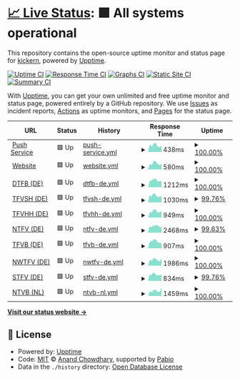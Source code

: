 # [📈 Live Status](https://status.kickern.app): <!--live status--> **🟩 All systems operational**

This repository contains the open-source uptime monitor and status page for [kickern](https://status.kickern.app), powered by [Upptime](https://github.com/upptime/upptime).

[![Uptime CI](https://github.com/kickern/status/workflows/Uptime%20CI/badge.svg)](https://github.com/kickern/status/actions?query=workflow%3A%22Uptime+CI%22)
[![Response Time CI](https://github.com/kickern/status/workflows/Response%20Time%20CI/badge.svg)](https://github.com/kickern/status/actions?query=workflow%3A%22Response+Time+CI%22)
[![Graphs CI](https://github.com/kickern/status/workflows/Graphs%20CI/badge.svg)](https://github.com/kickern/status/actions?query=workflow%3A%22Graphs+CI%22)
[![Static Site CI](https://github.com/kickern/status/workflows/Static%20Site%20CI/badge.svg)](https://github.com/kickern/status/actions?query=workflow%3A%22Static+Site+CI%22)
[![Summary CI](https://github.com/kickern/status/workflows/Summary%20CI/badge.svg)](https://github.com/kickern/status/actions?query=workflow%3A%22Summary+CI%22)

With [Upptime](https://upptime.js.org), you can get your own unlimited and free uptime monitor and status page, powered entirely by a GitHub repository. We use [Issues](https://github.com/kickern/status/issues) as incident reports, [Actions](https://github.com/kickern/status/actions) as uptime monitors, and [Pages](https://status.kickern.app) for the status page.

<!--start: status pages-->
<!-- This summary is generated by Upptime (https://github.com/upptime/upptime) -->
<!-- Do not edit this manually, your changes will be overwritten -->
<!-- prettier-ignore -->
| URL | Status | History | Response Time | Uptime |
| --- | ------ | ------- | ------------- | ------ |
| <img alt="" src="https://icons.duckduckgo.com/ip3/push.kickern.online.ico" height="13"> [Push Service](https://push.kickern.online/health) | 🟩 Up | [push-service.yml](https://github.com/kickern/status/commits/HEAD/history/push-service.yml) | <details><summary><img alt="Response time graph" src="./graphs/push-service/response-time-week.png" height="20"> 438ms</summary><br><a href="https://status.kickern.app/history/push-service"><img alt="Response time 470" src="https://img.shields.io/endpoint?url=https%3A%2F%2Fraw.githubusercontent.com%2Fkickern%2Fstatus%2FHEAD%2Fapi%2Fpush-service%2Fresponse-time.json"></a><br><a href="https://status.kickern.app/history/push-service"><img alt="24-hour response time 390" src="https://img.shields.io/endpoint?url=https%3A%2F%2Fraw.githubusercontent.com%2Fkickern%2Fstatus%2FHEAD%2Fapi%2Fpush-service%2Fresponse-time-day.json"></a><br><a href="https://status.kickern.app/history/push-service"><img alt="7-day response time 438" src="https://img.shields.io/endpoint?url=https%3A%2F%2Fraw.githubusercontent.com%2Fkickern%2Fstatus%2FHEAD%2Fapi%2Fpush-service%2Fresponse-time-week.json"></a><br><a href="https://status.kickern.app/history/push-service"><img alt="30-day response time 470" src="https://img.shields.io/endpoint?url=https%3A%2F%2Fraw.githubusercontent.com%2Fkickern%2Fstatus%2FHEAD%2Fapi%2Fpush-service%2Fresponse-time-month.json"></a><br><a href="https://status.kickern.app/history/push-service"><img alt="1-year response time 470" src="https://img.shields.io/endpoint?url=https%3A%2F%2Fraw.githubusercontent.com%2Fkickern%2Fstatus%2FHEAD%2Fapi%2Fpush-service%2Fresponse-time-year.json"></a></details> | <details><summary><a href="https://status.kickern.app/history/push-service">100.00%</a></summary><a href="https://status.kickern.app/history/push-service"><img alt="All-time uptime 100.00%" src="https://img.shields.io/endpoint?url=https%3A%2F%2Fraw.githubusercontent.com%2Fkickern%2Fstatus%2FHEAD%2Fapi%2Fpush-service%2Fuptime.json"></a><br><a href="https://status.kickern.app/history/push-service"><img alt="24-hour uptime 100.00%" src="https://img.shields.io/endpoint?url=https%3A%2F%2Fraw.githubusercontent.com%2Fkickern%2Fstatus%2FHEAD%2Fapi%2Fpush-service%2Fuptime-day.json"></a><br><a href="https://status.kickern.app/history/push-service"><img alt="7-day uptime 100.00%" src="https://img.shields.io/endpoint?url=https%3A%2F%2Fraw.githubusercontent.com%2Fkickern%2Fstatus%2FHEAD%2Fapi%2Fpush-service%2Fuptime-week.json"></a><br><a href="https://status.kickern.app/history/push-service"><img alt="30-day uptime 100.00%" src="https://img.shields.io/endpoint?url=https%3A%2F%2Fraw.githubusercontent.com%2Fkickern%2Fstatus%2FHEAD%2Fapi%2Fpush-service%2Fuptime-month.json"></a><br><a href="https://status.kickern.app/history/push-service"><img alt="1-year uptime 100.00%" src="https://img.shields.io/endpoint?url=https%3A%2F%2Fraw.githubusercontent.com%2Fkickern%2Fstatus%2FHEAD%2Fapi%2Fpush-service%2Fuptime-year.json"></a></details>
| <img alt="" src="https://icons.duckduckgo.com/ip3/kickern.app.ico" height="13"> [Website](https://kickern.app) | 🟩 Up | [website.yml](https://github.com/kickern/status/commits/HEAD/history/website.yml) | <details><summary><img alt="Response time graph" src="./graphs/website/response-time-week.png" height="20"> 580ms</summary><br><a href="https://status.kickern.app/history/website"><img alt="Response time 606" src="https://img.shields.io/endpoint?url=https%3A%2F%2Fraw.githubusercontent.com%2Fkickern%2Fstatus%2FHEAD%2Fapi%2Fwebsite%2Fresponse-time.json"></a><br><a href="https://status.kickern.app/history/website"><img alt="24-hour response time 510" src="https://img.shields.io/endpoint?url=https%3A%2F%2Fraw.githubusercontent.com%2Fkickern%2Fstatus%2FHEAD%2Fapi%2Fwebsite%2Fresponse-time-day.json"></a><br><a href="https://status.kickern.app/history/website"><img alt="7-day response time 580" src="https://img.shields.io/endpoint?url=https%3A%2F%2Fraw.githubusercontent.com%2Fkickern%2Fstatus%2FHEAD%2Fapi%2Fwebsite%2Fresponse-time-week.json"></a><br><a href="https://status.kickern.app/history/website"><img alt="30-day response time 599" src="https://img.shields.io/endpoint?url=https%3A%2F%2Fraw.githubusercontent.com%2Fkickern%2Fstatus%2FHEAD%2Fapi%2Fwebsite%2Fresponse-time-month.json"></a><br><a href="https://status.kickern.app/history/website"><img alt="1-year response time 606" src="https://img.shields.io/endpoint?url=https%3A%2F%2Fraw.githubusercontent.com%2Fkickern%2Fstatus%2FHEAD%2Fapi%2Fwebsite%2Fresponse-time-year.json"></a></details> | <details><summary><a href="https://status.kickern.app/history/website">100.00%</a></summary><a href="https://status.kickern.app/history/website"><img alt="All-time uptime 100.00%" src="https://img.shields.io/endpoint?url=https%3A%2F%2Fraw.githubusercontent.com%2Fkickern%2Fstatus%2FHEAD%2Fapi%2Fwebsite%2Fuptime.json"></a><br><a href="https://status.kickern.app/history/website"><img alt="24-hour uptime 100.00%" src="https://img.shields.io/endpoint?url=https%3A%2F%2Fraw.githubusercontent.com%2Fkickern%2Fstatus%2FHEAD%2Fapi%2Fwebsite%2Fuptime-day.json"></a><br><a href="https://status.kickern.app/history/website"><img alt="7-day uptime 100.00%" src="https://img.shields.io/endpoint?url=https%3A%2F%2Fraw.githubusercontent.com%2Fkickern%2Fstatus%2FHEAD%2Fapi%2Fwebsite%2Fuptime-week.json"></a><br><a href="https://status.kickern.app/history/website"><img alt="30-day uptime 100.00%" src="https://img.shields.io/endpoint?url=https%3A%2F%2Fraw.githubusercontent.com%2Fkickern%2Fstatus%2FHEAD%2Fapi%2Fwebsite%2Fuptime-month.json"></a><br><a href="https://status.kickern.app/history/website"><img alt="1-year uptime 100.00%" src="https://img.shields.io/endpoint?url=https%3A%2F%2Fraw.githubusercontent.com%2Fkickern%2Fstatus%2FHEAD%2Fapi%2Fwebsite%2Fuptime-year.json"></a></details>
| <img alt="" src="https://icons.duckduckgo.com/ip3/dtfb.de.ico" height="13"> [DTFB (DE)](https://dtfb.de) | 🟩 Up | [dtfb-de.yml](https://github.com/kickern/status/commits/HEAD/history/dtfb-de.yml) | <details><summary><img alt="Response time graph" src="./graphs/dtfb-de/response-time-week.png" height="20"> 1212ms</summary><br><a href="https://status.kickern.app/history/dtfb-de"><img alt="Response time 1203" src="https://img.shields.io/endpoint?url=https%3A%2F%2Fraw.githubusercontent.com%2Fkickern%2Fstatus%2FHEAD%2Fapi%2Fdtfb-de%2Fresponse-time.json"></a><br><a href="https://status.kickern.app/history/dtfb-de"><img alt="24-hour response time 1087" src="https://img.shields.io/endpoint?url=https%3A%2F%2Fraw.githubusercontent.com%2Fkickern%2Fstatus%2FHEAD%2Fapi%2Fdtfb-de%2Fresponse-time-day.json"></a><br><a href="https://status.kickern.app/history/dtfb-de"><img alt="7-day response time 1212" src="https://img.shields.io/endpoint?url=https%3A%2F%2Fraw.githubusercontent.com%2Fkickern%2Fstatus%2FHEAD%2Fapi%2Fdtfb-de%2Fresponse-time-week.json"></a><br><a href="https://status.kickern.app/history/dtfb-de"><img alt="30-day response time 1189" src="https://img.shields.io/endpoint?url=https%3A%2F%2Fraw.githubusercontent.com%2Fkickern%2Fstatus%2FHEAD%2Fapi%2Fdtfb-de%2Fresponse-time-month.json"></a><br><a href="https://status.kickern.app/history/dtfb-de"><img alt="1-year response time 1203" src="https://img.shields.io/endpoint?url=https%3A%2F%2Fraw.githubusercontent.com%2Fkickern%2Fstatus%2FHEAD%2Fapi%2Fdtfb-de%2Fresponse-time-year.json"></a></details> | <details><summary><a href="https://status.kickern.app/history/dtfb-de">100.00%</a></summary><a href="https://status.kickern.app/history/dtfb-de"><img alt="All-time uptime 100.00%" src="https://img.shields.io/endpoint?url=https%3A%2F%2Fraw.githubusercontent.com%2Fkickern%2Fstatus%2FHEAD%2Fapi%2Fdtfb-de%2Fuptime.json"></a><br><a href="https://status.kickern.app/history/dtfb-de"><img alt="24-hour uptime 100.00%" src="https://img.shields.io/endpoint?url=https%3A%2F%2Fraw.githubusercontent.com%2Fkickern%2Fstatus%2FHEAD%2Fapi%2Fdtfb-de%2Fuptime-day.json"></a><br><a href="https://status.kickern.app/history/dtfb-de"><img alt="7-day uptime 100.00%" src="https://img.shields.io/endpoint?url=https%3A%2F%2Fraw.githubusercontent.com%2Fkickern%2Fstatus%2FHEAD%2Fapi%2Fdtfb-de%2Fuptime-week.json"></a><br><a href="https://status.kickern.app/history/dtfb-de"><img alt="30-day uptime 100.00%" src="https://img.shields.io/endpoint?url=https%3A%2F%2Fraw.githubusercontent.com%2Fkickern%2Fstatus%2FHEAD%2Fapi%2Fdtfb-de%2Fuptime-month.json"></a><br><a href="https://status.kickern.app/history/dtfb-de"><img alt="1-year uptime 100.00%" src="https://img.shields.io/endpoint?url=https%3A%2F%2Fraw.githubusercontent.com%2Fkickern%2Fstatus%2FHEAD%2Fapi%2Fdtfb-de%2Fuptime-year.json"></a></details>
| <img alt="" src="https://icons.duckduckgo.com/ip3/tfvsh.de.ico" height="13"> [TFVSH (DE)](https://tfvsh.de) | 🟩 Up | [tfvsh-de.yml](https://github.com/kickern/status/commits/HEAD/history/tfvsh-de.yml) | <details><summary><img alt="Response time graph" src="./graphs/tfvsh-de/response-time-week.png" height="20"> 1030ms</summary><br><a href="https://status.kickern.app/history/tfvsh-de"><img alt="Response time 1096" src="https://img.shields.io/endpoint?url=https%3A%2F%2Fraw.githubusercontent.com%2Fkickern%2Fstatus%2FHEAD%2Fapi%2Ftfvsh-de%2Fresponse-time.json"></a><br><a href="https://status.kickern.app/history/tfvsh-de"><img alt="24-hour response time 901" src="https://img.shields.io/endpoint?url=https%3A%2F%2Fraw.githubusercontent.com%2Fkickern%2Fstatus%2FHEAD%2Fapi%2Ftfvsh-de%2Fresponse-time-day.json"></a><br><a href="https://status.kickern.app/history/tfvsh-de"><img alt="7-day response time 1030" src="https://img.shields.io/endpoint?url=https%3A%2F%2Fraw.githubusercontent.com%2Fkickern%2Fstatus%2FHEAD%2Fapi%2Ftfvsh-de%2Fresponse-time-week.json"></a><br><a href="https://status.kickern.app/history/tfvsh-de"><img alt="30-day response time 1022" src="https://img.shields.io/endpoint?url=https%3A%2F%2Fraw.githubusercontent.com%2Fkickern%2Fstatus%2FHEAD%2Fapi%2Ftfvsh-de%2Fresponse-time-month.json"></a><br><a href="https://status.kickern.app/history/tfvsh-de"><img alt="1-year response time 1096" src="https://img.shields.io/endpoint?url=https%3A%2F%2Fraw.githubusercontent.com%2Fkickern%2Fstatus%2FHEAD%2Fapi%2Ftfvsh-de%2Fresponse-time-year.json"></a></details> | <details><summary><a href="https://status.kickern.app/history/tfvsh-de">99.76%</a></summary><a href="https://status.kickern.app/history/tfvsh-de"><img alt="All-time uptime 99.19%" src="https://img.shields.io/endpoint?url=https%3A%2F%2Fraw.githubusercontent.com%2Fkickern%2Fstatus%2FHEAD%2Fapi%2Ftfvsh-de%2Fuptime.json"></a><br><a href="https://status.kickern.app/history/tfvsh-de"><img alt="24-hour uptime 100.00%" src="https://img.shields.io/endpoint?url=https%3A%2F%2Fraw.githubusercontent.com%2Fkickern%2Fstatus%2FHEAD%2Fapi%2Ftfvsh-de%2Fuptime-day.json"></a><br><a href="https://status.kickern.app/history/tfvsh-de"><img alt="7-day uptime 99.76%" src="https://img.shields.io/endpoint?url=https%3A%2F%2Fraw.githubusercontent.com%2Fkickern%2Fstatus%2FHEAD%2Fapi%2Ftfvsh-de%2Fuptime-week.json"></a><br><a href="https://status.kickern.app/history/tfvsh-de"><img alt="30-day uptime 99.94%" src="https://img.shields.io/endpoint?url=https%3A%2F%2Fraw.githubusercontent.com%2Fkickern%2Fstatus%2FHEAD%2Fapi%2Ftfvsh-de%2Fuptime-month.json"></a><br><a href="https://status.kickern.app/history/tfvsh-de"><img alt="1-year uptime 99.19%" src="https://img.shields.io/endpoint?url=https%3A%2F%2Fraw.githubusercontent.com%2Fkickern%2Fstatus%2FHEAD%2Fapi%2Ftfvsh-de%2Fuptime-year.json"></a></details>
| <img alt="" src="https://icons.duckduckgo.com/ip3/kickern-hamburg.de.ico" height="13"> [TFVHH (DE)](https://kickern-hamburg.de) | 🟩 Up | [tfvhh-de.yml](https://github.com/kickern/status/commits/HEAD/history/tfvhh-de.yml) | <details><summary><img alt="Response time graph" src="./graphs/tfvhh-de/response-time-week.png" height="20"> 949ms</summary><br><a href="https://status.kickern.app/history/tfvhh-de"><img alt="Response time 973" src="https://img.shields.io/endpoint?url=https%3A%2F%2Fraw.githubusercontent.com%2Fkickern%2Fstatus%2FHEAD%2Fapi%2Ftfvhh-de%2Fresponse-time.json"></a><br><a href="https://status.kickern.app/history/tfvhh-de"><img alt="24-hour response time 982" src="https://img.shields.io/endpoint?url=https%3A%2F%2Fraw.githubusercontent.com%2Fkickern%2Fstatus%2FHEAD%2Fapi%2Ftfvhh-de%2Fresponse-time-day.json"></a><br><a href="https://status.kickern.app/history/tfvhh-de"><img alt="7-day response time 949" src="https://img.shields.io/endpoint?url=https%3A%2F%2Fraw.githubusercontent.com%2Fkickern%2Fstatus%2FHEAD%2Fapi%2Ftfvhh-de%2Fresponse-time-week.json"></a><br><a href="https://status.kickern.app/history/tfvhh-de"><img alt="30-day response time 951" src="https://img.shields.io/endpoint?url=https%3A%2F%2Fraw.githubusercontent.com%2Fkickern%2Fstatus%2FHEAD%2Fapi%2Ftfvhh-de%2Fresponse-time-month.json"></a><br><a href="https://status.kickern.app/history/tfvhh-de"><img alt="1-year response time 973" src="https://img.shields.io/endpoint?url=https%3A%2F%2Fraw.githubusercontent.com%2Fkickern%2Fstatus%2FHEAD%2Fapi%2Ftfvhh-de%2Fresponse-time-year.json"></a></details> | <details><summary><a href="https://status.kickern.app/history/tfvhh-de">100.00%</a></summary><a href="https://status.kickern.app/history/tfvhh-de"><img alt="All-time uptime 100.00%" src="https://img.shields.io/endpoint?url=https%3A%2F%2Fraw.githubusercontent.com%2Fkickern%2Fstatus%2FHEAD%2Fapi%2Ftfvhh-de%2Fuptime.json"></a><br><a href="https://status.kickern.app/history/tfvhh-de"><img alt="24-hour uptime 100.00%" src="https://img.shields.io/endpoint?url=https%3A%2F%2Fraw.githubusercontent.com%2Fkickern%2Fstatus%2FHEAD%2Fapi%2Ftfvhh-de%2Fuptime-day.json"></a><br><a href="https://status.kickern.app/history/tfvhh-de"><img alt="7-day uptime 100.00%" src="https://img.shields.io/endpoint?url=https%3A%2F%2Fraw.githubusercontent.com%2Fkickern%2Fstatus%2FHEAD%2Fapi%2Ftfvhh-de%2Fuptime-week.json"></a><br><a href="https://status.kickern.app/history/tfvhh-de"><img alt="30-day uptime 100.00%" src="https://img.shields.io/endpoint?url=https%3A%2F%2Fraw.githubusercontent.com%2Fkickern%2Fstatus%2FHEAD%2Fapi%2Ftfvhh-de%2Fuptime-month.json"></a><br><a href="https://status.kickern.app/history/tfvhh-de"><img alt="1-year uptime 100.00%" src="https://img.shields.io/endpoint?url=https%3A%2F%2Fraw.githubusercontent.com%2Fkickern%2Fstatus%2FHEAD%2Fapi%2Ftfvhh-de%2Fuptime-year.json"></a></details>
| <img alt="" src="https://icons.duckduckgo.com/ip3/ntfv.de.ico" height="13"> [NTFV (DE)](https://ntfv.de) | 🟩 Up | [ntfv-de.yml](https://github.com/kickern/status/commits/HEAD/history/ntfv-de.yml) | <details><summary><img alt="Response time graph" src="./graphs/ntfv-de/response-time-week.png" height="20"> 2468ms</summary><br><a href="https://status.kickern.app/history/ntfv-de"><img alt="Response time 2410" src="https://img.shields.io/endpoint?url=https%3A%2F%2Fraw.githubusercontent.com%2Fkickern%2Fstatus%2FHEAD%2Fapi%2Fntfv-de%2Fresponse-time.json"></a><br><a href="https://status.kickern.app/history/ntfv-de"><img alt="24-hour response time 2350" src="https://img.shields.io/endpoint?url=https%3A%2F%2Fraw.githubusercontent.com%2Fkickern%2Fstatus%2FHEAD%2Fapi%2Fntfv-de%2Fresponse-time-day.json"></a><br><a href="https://status.kickern.app/history/ntfv-de"><img alt="7-day response time 2468" src="https://img.shields.io/endpoint?url=https%3A%2F%2Fraw.githubusercontent.com%2Fkickern%2Fstatus%2FHEAD%2Fapi%2Fntfv-de%2Fresponse-time-week.json"></a><br><a href="https://status.kickern.app/history/ntfv-de"><img alt="30-day response time 2427" src="https://img.shields.io/endpoint?url=https%3A%2F%2Fraw.githubusercontent.com%2Fkickern%2Fstatus%2FHEAD%2Fapi%2Fntfv-de%2Fresponse-time-month.json"></a><br><a href="https://status.kickern.app/history/ntfv-de"><img alt="1-year response time 2410" src="https://img.shields.io/endpoint?url=https%3A%2F%2Fraw.githubusercontent.com%2Fkickern%2Fstatus%2FHEAD%2Fapi%2Fntfv-de%2Fresponse-time-year.json"></a></details> | <details><summary><a href="https://status.kickern.app/history/ntfv-de">99.63%</a></summary><a href="https://status.kickern.app/history/ntfv-de"><img alt="All-time uptime 99.90%" src="https://img.shields.io/endpoint?url=https%3A%2F%2Fraw.githubusercontent.com%2Fkickern%2Fstatus%2FHEAD%2Fapi%2Fntfv-de%2Fuptime.json"></a><br><a href="https://status.kickern.app/history/ntfv-de"><img alt="24-hour uptime 100.00%" src="https://img.shields.io/endpoint?url=https%3A%2F%2Fraw.githubusercontent.com%2Fkickern%2Fstatus%2FHEAD%2Fapi%2Fntfv-de%2Fuptime-day.json"></a><br><a href="https://status.kickern.app/history/ntfv-de"><img alt="7-day uptime 99.63%" src="https://img.shields.io/endpoint?url=https%3A%2F%2Fraw.githubusercontent.com%2Fkickern%2Fstatus%2FHEAD%2Fapi%2Fntfv-de%2Fuptime-week.json"></a><br><a href="https://status.kickern.app/history/ntfv-de"><img alt="30-day uptime 99.92%" src="https://img.shields.io/endpoint?url=https%3A%2F%2Fraw.githubusercontent.com%2Fkickern%2Fstatus%2FHEAD%2Fapi%2Fntfv-de%2Fuptime-month.json"></a><br><a href="https://status.kickern.app/history/ntfv-de"><img alt="1-year uptime 99.90%" src="https://img.shields.io/endpoint?url=https%3A%2F%2Fraw.githubusercontent.com%2Fkickern%2Fstatus%2FHEAD%2Fapi%2Fntfv-de%2Fuptime-year.json"></a></details>
| <img alt="" src="https://icons.duckduckgo.com/ip3/tfvb.de.ico" height="13"> [TFVB (DE)](https://tfvb.de/) | 🟩 Up | [tfvb-de.yml](https://github.com/kickern/status/commits/HEAD/history/tfvb-de.yml) | <details><summary><img alt="Response time graph" src="./graphs/tfvb-de/response-time-week.png" height="20"> 907ms</summary><br><a href="https://status.kickern.app/history/tfvb-de"><img alt="Response time 944" src="https://img.shields.io/endpoint?url=https%3A%2F%2Fraw.githubusercontent.com%2Fkickern%2Fstatus%2FHEAD%2Fapi%2Ftfvb-de%2Fresponse-time.json"></a><br><a href="https://status.kickern.app/history/tfvb-de"><img alt="24-hour response time 680" src="https://img.shields.io/endpoint?url=https%3A%2F%2Fraw.githubusercontent.com%2Fkickern%2Fstatus%2FHEAD%2Fapi%2Ftfvb-de%2Fresponse-time-day.json"></a><br><a href="https://status.kickern.app/history/tfvb-de"><img alt="7-day response time 907" src="https://img.shields.io/endpoint?url=https%3A%2F%2Fraw.githubusercontent.com%2Fkickern%2Fstatus%2FHEAD%2Fapi%2Ftfvb-de%2Fresponse-time-week.json"></a><br><a href="https://status.kickern.app/history/tfvb-de"><img alt="30-day response time 918" src="https://img.shields.io/endpoint?url=https%3A%2F%2Fraw.githubusercontent.com%2Fkickern%2Fstatus%2FHEAD%2Fapi%2Ftfvb-de%2Fresponse-time-month.json"></a><br><a href="https://status.kickern.app/history/tfvb-de"><img alt="1-year response time 944" src="https://img.shields.io/endpoint?url=https%3A%2F%2Fraw.githubusercontent.com%2Fkickern%2Fstatus%2FHEAD%2Fapi%2Ftfvb-de%2Fresponse-time-year.json"></a></details> | <details><summary><a href="https://status.kickern.app/history/tfvb-de">100.00%</a></summary><a href="https://status.kickern.app/history/tfvb-de"><img alt="All-time uptime 100.00%" src="https://img.shields.io/endpoint?url=https%3A%2F%2Fraw.githubusercontent.com%2Fkickern%2Fstatus%2FHEAD%2Fapi%2Ftfvb-de%2Fuptime.json"></a><br><a href="https://status.kickern.app/history/tfvb-de"><img alt="24-hour uptime 100.00%" src="https://img.shields.io/endpoint?url=https%3A%2F%2Fraw.githubusercontent.com%2Fkickern%2Fstatus%2FHEAD%2Fapi%2Ftfvb-de%2Fuptime-day.json"></a><br><a href="https://status.kickern.app/history/tfvb-de"><img alt="7-day uptime 100.00%" src="https://img.shields.io/endpoint?url=https%3A%2F%2Fraw.githubusercontent.com%2Fkickern%2Fstatus%2FHEAD%2Fapi%2Ftfvb-de%2Fuptime-week.json"></a><br><a href="https://status.kickern.app/history/tfvb-de"><img alt="30-day uptime 100.00%" src="https://img.shields.io/endpoint?url=https%3A%2F%2Fraw.githubusercontent.com%2Fkickern%2Fstatus%2FHEAD%2Fapi%2Ftfvb-de%2Fuptime-month.json"></a><br><a href="https://status.kickern.app/history/tfvb-de"><img alt="1-year uptime 100.00%" src="https://img.shields.io/endpoint?url=https%3A%2F%2Fraw.githubusercontent.com%2Fkickern%2Fstatus%2FHEAD%2Fapi%2Ftfvb-de%2Fuptime-year.json"></a></details>
| <img alt="" src="https://icons.duckduckgo.com/ip3/nwtfv.com.ico" height="13"> [NWTFV (DE)](https://nwtfv.com) | 🟩 Up | [nwtfv-de.yml](https://github.com/kickern/status/commits/HEAD/history/nwtfv-de.yml) | <details><summary><img alt="Response time graph" src="./graphs/nwtfv-de/response-time-week.png" height="20"> 1986ms</summary><br><a href="https://status.kickern.app/history/nwtfv-de"><img alt="Response time 1528" src="https://img.shields.io/endpoint?url=https%3A%2F%2Fraw.githubusercontent.com%2Fkickern%2Fstatus%2FHEAD%2Fapi%2Fnwtfv-de%2Fresponse-time.json"></a><br><a href="https://status.kickern.app/history/nwtfv-de"><img alt="24-hour response time 2426" src="https://img.shields.io/endpoint?url=https%3A%2F%2Fraw.githubusercontent.com%2Fkickern%2Fstatus%2FHEAD%2Fapi%2Fnwtfv-de%2Fresponse-time-day.json"></a><br><a href="https://status.kickern.app/history/nwtfv-de"><img alt="7-day response time 1986" src="https://img.shields.io/endpoint?url=https%3A%2F%2Fraw.githubusercontent.com%2Fkickern%2Fstatus%2FHEAD%2Fapi%2Fnwtfv-de%2Fresponse-time-week.json"></a><br><a href="https://status.kickern.app/history/nwtfv-de"><img alt="30-day response time 1762" src="https://img.shields.io/endpoint?url=https%3A%2F%2Fraw.githubusercontent.com%2Fkickern%2Fstatus%2FHEAD%2Fapi%2Fnwtfv-de%2Fresponse-time-month.json"></a><br><a href="https://status.kickern.app/history/nwtfv-de"><img alt="1-year response time 1528" src="https://img.shields.io/endpoint?url=https%3A%2F%2Fraw.githubusercontent.com%2Fkickern%2Fstatus%2FHEAD%2Fapi%2Fnwtfv-de%2Fresponse-time-year.json"></a></details> | <details><summary><a href="https://status.kickern.app/history/nwtfv-de">100.00%</a></summary><a href="https://status.kickern.app/history/nwtfv-de"><img alt="All-time uptime 96.89%" src="https://img.shields.io/endpoint?url=https%3A%2F%2Fraw.githubusercontent.com%2Fkickern%2Fstatus%2FHEAD%2Fapi%2Fnwtfv-de%2Fuptime.json"></a><br><a href="https://status.kickern.app/history/nwtfv-de"><img alt="24-hour uptime 100.00%" src="https://img.shields.io/endpoint?url=https%3A%2F%2Fraw.githubusercontent.com%2Fkickern%2Fstatus%2FHEAD%2Fapi%2Fnwtfv-de%2Fuptime-day.json"></a><br><a href="https://status.kickern.app/history/nwtfv-de"><img alt="7-day uptime 100.00%" src="https://img.shields.io/endpoint?url=https%3A%2F%2Fraw.githubusercontent.com%2Fkickern%2Fstatus%2FHEAD%2Fapi%2Fnwtfv-de%2Fuptime-week.json"></a><br><a href="https://status.kickern.app/history/nwtfv-de"><img alt="30-day uptime 93.01%" src="https://img.shields.io/endpoint?url=https%3A%2F%2Fraw.githubusercontent.com%2Fkickern%2Fstatus%2FHEAD%2Fapi%2Fnwtfv-de%2Fuptime-month.json"></a><br><a href="https://status.kickern.app/history/nwtfv-de"><img alt="1-year uptime 96.89%" src="https://img.shields.io/endpoint?url=https%3A%2F%2Fraw.githubusercontent.com%2Fkickern%2Fstatus%2FHEAD%2Fapi%2Fnwtfv-de%2Fuptime-year.json"></a></details>
| <img alt="" src="https://icons.duckduckgo.com/ip3/stfv.de.ico" height="13"> [STFV (DE)](https://stfv.de) | 🟩 Up | [stfv-de.yml](https://github.com/kickern/status/commits/HEAD/history/stfv-de.yml) | <details><summary><img alt="Response time graph" src="./graphs/stfv-de/response-time-week.png" height="20"> 834ms</summary><br><a href="https://status.kickern.app/history/stfv-de"><img alt="Response time 908" src="https://img.shields.io/endpoint?url=https%3A%2F%2Fraw.githubusercontent.com%2Fkickern%2Fstatus%2FHEAD%2Fapi%2Fstfv-de%2Fresponse-time.json"></a><br><a href="https://status.kickern.app/history/stfv-de"><img alt="24-hour response time 852" src="https://img.shields.io/endpoint?url=https%3A%2F%2Fraw.githubusercontent.com%2Fkickern%2Fstatus%2FHEAD%2Fapi%2Fstfv-de%2Fresponse-time-day.json"></a><br><a href="https://status.kickern.app/history/stfv-de"><img alt="7-day response time 834" src="https://img.shields.io/endpoint?url=https%3A%2F%2Fraw.githubusercontent.com%2Fkickern%2Fstatus%2FHEAD%2Fapi%2Fstfv-de%2Fresponse-time-week.json"></a><br><a href="https://status.kickern.app/history/stfv-de"><img alt="30-day response time 872" src="https://img.shields.io/endpoint?url=https%3A%2F%2Fraw.githubusercontent.com%2Fkickern%2Fstatus%2FHEAD%2Fapi%2Fstfv-de%2Fresponse-time-month.json"></a><br><a href="https://status.kickern.app/history/stfv-de"><img alt="1-year response time 908" src="https://img.shields.io/endpoint?url=https%3A%2F%2Fraw.githubusercontent.com%2Fkickern%2Fstatus%2FHEAD%2Fapi%2Fstfv-de%2Fresponse-time-year.json"></a></details> | <details><summary><a href="https://status.kickern.app/history/stfv-de">99.76%</a></summary><a href="https://status.kickern.app/history/stfv-de"><img alt="All-time uptime 99.98%" src="https://img.shields.io/endpoint?url=https%3A%2F%2Fraw.githubusercontent.com%2Fkickern%2Fstatus%2FHEAD%2Fapi%2Fstfv-de%2Fuptime.json"></a><br><a href="https://status.kickern.app/history/stfv-de"><img alt="24-hour uptime 100.00%" src="https://img.shields.io/endpoint?url=https%3A%2F%2Fraw.githubusercontent.com%2Fkickern%2Fstatus%2FHEAD%2Fapi%2Fstfv-de%2Fuptime-day.json"></a><br><a href="https://status.kickern.app/history/stfv-de"><img alt="7-day uptime 99.76%" src="https://img.shields.io/endpoint?url=https%3A%2F%2Fraw.githubusercontent.com%2Fkickern%2Fstatus%2FHEAD%2Fapi%2Fstfv-de%2Fuptime-week.json"></a><br><a href="https://status.kickern.app/history/stfv-de"><img alt="30-day uptime 99.94%" src="https://img.shields.io/endpoint?url=https%3A%2F%2Fraw.githubusercontent.com%2Fkickern%2Fstatus%2FHEAD%2Fapi%2Fstfv-de%2Fuptime-month.json"></a><br><a href="https://status.kickern.app/history/stfv-de"><img alt="1-year uptime 99.98%" src="https://img.shields.io/endpoint?url=https%3A%2F%2Fraw.githubusercontent.com%2Fkickern%2Fstatus%2FHEAD%2Fapi%2Fstfv-de%2Fuptime-year.json"></a></details>
| <img alt="" src="https://icons.duckduckgo.com/ip3/tafelvoetbal.nl.ico" height="13"> [NTVB (NL)](https://tafelvoetbal.nl) | 🟩 Up | [ntvb-nl.yml](https://github.com/kickern/status/commits/HEAD/history/ntvb-nl.yml) | <details><summary><img alt="Response time graph" src="./graphs/ntvb-nl/response-time-week.png" height="20"> 1459ms</summary><br><a href="https://status.kickern.app/history/ntvb-nl"><img alt="Response time 1720" src="https://img.shields.io/endpoint?url=https%3A%2F%2Fraw.githubusercontent.com%2Fkickern%2Fstatus%2FHEAD%2Fapi%2Fntvb-nl%2Fresponse-time.json"></a><br><a href="https://status.kickern.app/history/ntvb-nl"><img alt="24-hour response time 2289" src="https://img.shields.io/endpoint?url=https%3A%2F%2Fraw.githubusercontent.com%2Fkickern%2Fstatus%2FHEAD%2Fapi%2Fntvb-nl%2Fresponse-time-day.json"></a><br><a href="https://status.kickern.app/history/ntvb-nl"><img alt="7-day response time 1459" src="https://img.shields.io/endpoint?url=https%3A%2F%2Fraw.githubusercontent.com%2Fkickern%2Fstatus%2FHEAD%2Fapi%2Fntvb-nl%2Fresponse-time-week.json"></a><br><a href="https://status.kickern.app/history/ntvb-nl"><img alt="30-day response time 1501" src="https://img.shields.io/endpoint?url=https%3A%2F%2Fraw.githubusercontent.com%2Fkickern%2Fstatus%2FHEAD%2Fapi%2Fntvb-nl%2Fresponse-time-month.json"></a><br><a href="https://status.kickern.app/history/ntvb-nl"><img alt="1-year response time 1720" src="https://img.shields.io/endpoint?url=https%3A%2F%2Fraw.githubusercontent.com%2Fkickern%2Fstatus%2FHEAD%2Fapi%2Fntvb-nl%2Fresponse-time-year.json"></a></details> | <details><summary><a href="https://status.kickern.app/history/ntvb-nl">100.00%</a></summary><a href="https://status.kickern.app/history/ntvb-nl"><img alt="All-time uptime 99.96%" src="https://img.shields.io/endpoint?url=https%3A%2F%2Fraw.githubusercontent.com%2Fkickern%2Fstatus%2FHEAD%2Fapi%2Fntvb-nl%2Fuptime.json"></a><br><a href="https://status.kickern.app/history/ntvb-nl"><img alt="24-hour uptime 100.00%" src="https://img.shields.io/endpoint?url=https%3A%2F%2Fraw.githubusercontent.com%2Fkickern%2Fstatus%2FHEAD%2Fapi%2Fntvb-nl%2Fuptime-day.json"></a><br><a href="https://status.kickern.app/history/ntvb-nl"><img alt="7-day uptime 100.00%" src="https://img.shields.io/endpoint?url=https%3A%2F%2Fraw.githubusercontent.com%2Fkickern%2Fstatus%2FHEAD%2Fapi%2Fntvb-nl%2Fuptime-week.json"></a><br><a href="https://status.kickern.app/history/ntvb-nl"><img alt="30-day uptime 99.94%" src="https://img.shields.io/endpoint?url=https%3A%2F%2Fraw.githubusercontent.com%2Fkickern%2Fstatus%2FHEAD%2Fapi%2Fntvb-nl%2Fuptime-month.json"></a><br><a href="https://status.kickern.app/history/ntvb-nl"><img alt="1-year uptime 99.96%" src="https://img.shields.io/endpoint?url=https%3A%2F%2Fraw.githubusercontent.com%2Fkickern%2Fstatus%2FHEAD%2Fapi%2Fntvb-nl%2Fuptime-year.json"></a></details>

<!--end: status pages-->

[**Visit our status website →**](https://status.kickern.app)

## 📄 License

- Powered by: [Upptime](https://github.com/upptime/upptime)
- Code: [MIT](./LICENSE) © [Anand Chowdhary](https://anandchowdhary.com), supported by [Pabio](https://pabio.com)
- Data in the `./history` directory: [Open Database License](https://opendatacommons.org/licenses/odbl/1-0/)
